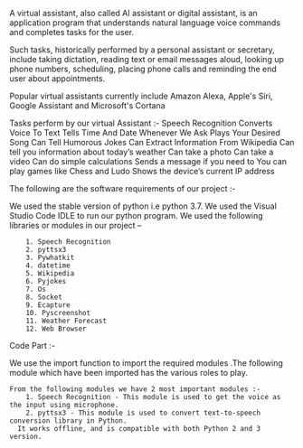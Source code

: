 A virtual assistant, also called AI assistant or digital assistant, is an application program that understands natural language voice commands and completes tasks for the user.

Such tasks, historically performed by a personal assistant or secretary, include taking dictation, reading text or email messages aloud, looking up phone numbers, scheduling, placing phone calls and reminding the end user about appointments.

 Popular virtual assistants currently include Amazon Alexa, Apple's Siri, Google Assistant and Microsoft's Cortana

 
Tasks perform by our virtual Assistant :-
Speech Recognition
Converts Voice To Text
Tells Time And Date Whenever We Ask
Plays Your Desired Song
Can Tell Humorous Jokes
Can Extract Information From Wikipedia
Can tell you information about today’s weather
Can take a photo
Can take a video
Can do simple calculations
Sends a message if you need to
You can play games like Chess and Ludo
Shows the device’s current IP address


The following are the software requirements of our project :-

We used the stable version of python i.e python 3.7.
We used the Visual Studio Code IDLE to run our python program.
We used the following libraries or modules in our project –

	  	1. Speech Recognition
		2. pyttsx3
		3. Pywhatkit
		4. datetime
		5. Wikipedia
		6. Pyjokes
		7. Os
		8. Socket
		9. Ecapture
		10. Pyscreenshot
		11. Weather Forecast
		12. Web Browser


Code Part :-

We use the import function to import the required modules .The following module which have been imported has the various roles to play.

	From the following modules we have 2 most important modules :-
		1. Speech Recognition - This module is used to get the voice as the input using microphone.
		2. pyttsx3 - This module is used to convert text-to-speech conversion library in Python. 
      It works offline, and is compatible with both Python 2 and 3 version.

